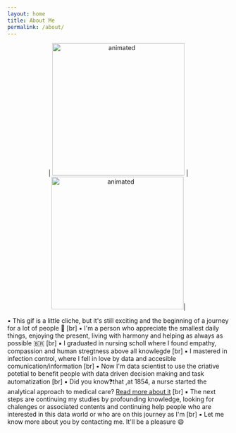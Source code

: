 ```yaml
---
layout: home
title: About Me
permalink: /about/
---
```


<p align=center> 
 | <img src="https://media4.giphy.com/media/cACmN9YBnrV9KyK6nG/giphy.gif?cid=ecf05e4766vbcycjyubog8674zfaz9vepsv6c9l8byf92c69&rid=giphy.gif&ct=g" alt="animated" width="300" height="300"/> | <img src="https://media4.giphy.com/media/fedryX7dMGMe6lgqDm/giphy.gif?cid=ecf05e470o0ozcr946mob49yz2dr2mk2bpuvgroyo0wzzlv2&rid=giphy.gif&ct=g" alt="animated" width="300" height="300"/>| 
</p> <p align=center> 

<body>
  
 ▪️ This gif is a little cliche, but it's still exciting and the beginning of a journey for a lot of people 🧙
  [br]
 ▪️ I'm a person who appreciate the smallest daily things, enjoying the present, living with harmony and helping as always as possible 🇧🇷
 [br]
 ▪️ I graduated in nursing scholl where I found empathy, compassion and human stregtness above all knowlegde 
 [br] 
 ▪️ I mastered in infection control, where I fell in love by data and accesible comunication/information 
 [br] 
 ▪️ Now I'm data scientist to use the criative potetial to benefit people with data driven decision making and task automatization 
 [br] 
 ▪️ Did you know❓that ,at 1854, a nurse started the analytical approach to medical care? [Read  more about it](https://www.sciencemuseum.org.uk/objects-and-stories/florence-nightingale-pioneer-statistician)
 [br] 
 ▪️ The next steps are continuing my studies by profounding knowledge, looking for chalenges or associated contents and continuing help people who are interested in this data world or who are on this journey as I'm 
 [br] 
 ▪️ Let me know more about you by contacting me. It'll be a pleasure 😄
